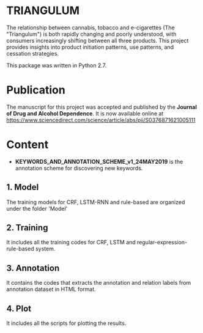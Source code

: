 # TRIANGULUM
The relationship between cannabis, tobacco and e-cigarettes (The "Triangulum") is both rapidly changing and poorly understood, with consumers increasingly shifting between all three products. This project provides insights into product initiation patterns, use patterns, and cessation strategies.

This package was written in Python 2.7. 
# Publication
The manuscript for this project was accepted and published by the **Journal of Drug and Alcohol Dependence**. It is now available online at https://www.sciencedirect.com/science/article/abs/pii/S0376871621005111

# Content
- **KEYWORDS_AND_ANNOTATION_SCHEME_v1_24MAY2019** is the annotation scheme for discovering new keywords.


## 1. Model
The training models for CRF, LSTM-RNN and rule-based are organized under the folder 'Model'


## 2. Training
It includes all the training codes for CRF, LSTM and regular-expression-rule-based system.

## 3. Annotation
It contains the codes that extracts the annotation and relation labels from annotation dataset in HTML format. 

## 4. Plot
It includes all the scripts for plotting the results.

